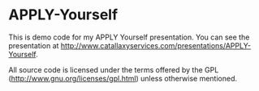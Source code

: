APPLY-Yourself
==============

This is demo code for my APPLY Yourself presentation.  You can see the presentation at http://www.catallaxyservices.com/presentations/APPLY-Yourself.

All source code is licensed under the terms offered by the GPL (http://www.gnu.org/licenses/gpl.html) unless otherwise mentioned.
